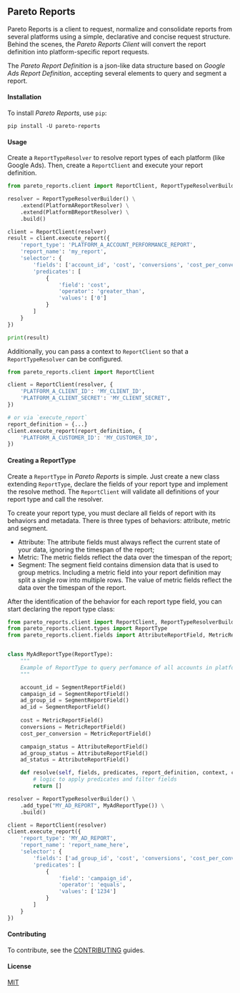 ## Pareto Reports

Pareto Reports is a client to request, normalize and consolidate reports
from several platforms using a simple, declarative and concise request structure.
Behind the scenes, the _Pareto Reports Client_ will convert the report definition into platform-specific
report requests.

The _Pareto Report Definition_ is a json-like data structure based on _Google Ads Report Definition_,
accepting several elements to query and segment a report.

#### Installation

To install _Pareto Reports_, use `pip`:

```shell script
pip install -U pareto-reports
```

#### Usage

Create a `ReportTypeResolver` to resolve report types of each platform (like Google Ads).
Then, create a `ReportClient` and execute your report definition. 

```python
from pareto_reports.client import ReportClient, ReportTypeResolverBuilder

resolver = ReportTypeResolverBuilder() \
    .extend(PlatformAReportResolver) \
    .extend(PlatformBReportResolver) \
    .build()

client = ReportClient(resolver)
result = client.execute_report({
    'report_type': 'PLATFORM_A_ACCOUNT_PERFORMANCE_REPORT',
    'report_name': 'my_report',
    'selector': {
        'fields': ['account_id', 'cost', 'conversions', 'cost_per_conversion'],
        'predicates': [
            {
                'field': 'cost',
                'operator': 'greater_than',
                'values': ['0']
            }
        ]
    }
})

print(result)
```

Additionally, you can pass a context to `ReportClient` so that a `ReportTypeResolver` can be configured.

```python
from pareto_reports.client import ReportClient

client = ReportClient(resolver, {
    'PLATFORM_A_CLIENT_ID': 'MY_CLIENT_ID',
    'PLATFORM_A_CLIENT_SECRET': 'MY_CLIENT_SECRET',
})

# or via `execute_report`
report_definition = {...}
client.execute_report(report_definition, {
    'PLATFORM_A_CUSTOMER_ID': 'MY_CUSTOMER_ID',
})
```

#### Creating a ReportType

Create a `ReportType` in _Pareto Reports_ is simple. Just create a new class extending `ReportType`, declare 
the fields of your report type and implement the resolve method. The `ReportClient` will validate all definitions of 
your report type and call the resolver.

To create your report type, you must declare all fields of report with its behaviors and metadata. There is three types
of behaviors: attribute, metric and segment.

- Attribute: The attribute fields must always reflect the current state of your data, ignoring the timespan of the report;
- Metric: The metric fields reflect the data over the timespan of the report;
- Segment: The segment field contains dimension data that is used to group metrics. Including a metric field into your
report definition may split a single row into multiple rows. The value of metric fields reflect the data over the timespan
of the report. 

After the identification of the behavior for each report type field, you can start declaring the report type class:
 
```python
from pareto_reports.client import ReportClient, ReportTypeResolverBuilder
from pareto_reports.client.types import ReportType
from pareto_reports.client.fields import AttributeReportField, MetricReportField, SegmentReportField


class MyAdReportType(ReportType):
    """
    Example of ReportType to query perfomance of all accounts in platform
    """

    account_id = SegmentReportField()
    campaign_id = SegmentReportField()
    ad_group_id = SegmentReportField()
    ad_id = SegmentReportField()
    
    cost = MetricReportField()
    conversions = MetricReportField()
    cost_per_conversion = MetricReportField()

    campaign_status = AttributeReportField()
    ad_group_status = AttributeReportField()
    ad_status = AttributeReportField()

    def resolve(self, fields, predicates, report_definition, context, client):
        # logic to apply predicates and filter fields
        return []

resolver = ReportTypeResolverBuilder() \
    .add_type("MY_AD_REPORT", MyAdReportType()) \
    .build()

client = ReportClient(resolver)
client.execute_report({
    'report_type': 'MY_AD_REPORT',
    'report_name': 'report_name_here',
    'selector': {
        'fields': ['ad_group_id', 'cost', 'conversions', 'cost_per_conversion'],
        'predicates': [
            {
                'field': 'campaign_id',
                'operator': 'equals',
                'values': ['1234']
            }
        ]
    }
})
```

#### Contributing

To contribute, see the [CONTRIBUTING](CONTRIBUTING.md) guides.

#### License

[MIT](https://choosealicense.com/licenses/mit/)
